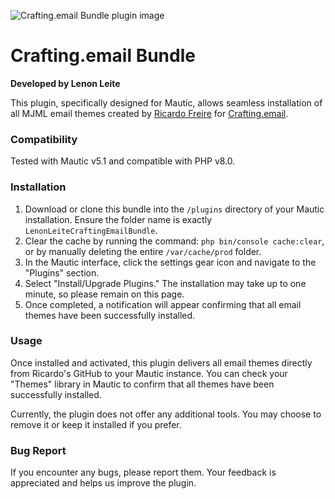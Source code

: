 
![Crafting.email Bundle plugin image](https://github.com/user-attachments/assets/d2cbfceb-d1d4-4a08-a9cb-7feacf999fe5)

# Crafting.email Bundle
**Developed by Lenon Leite**

This plugin, specifically designed for Mautic, allows seamless installation of all MJML email themes created by <a href="https://github.com/ricfreire">Ricardo Freire</a> for <a href="https://crafting.email">Crafting.email</a>.

### Compatibility

Tested with Mautic v5.1 and compatible with PHP v8.0.

### Installation

1. Download or clone this bundle into the ``/plugins`` directory of your Mautic installation. Ensure the folder name is exactly ``LenonLeiteCraftingEmailBundle``.
2. Clear the cache by running the command: ``php bin/console cache:clear``, or by manually deleting the entire ``/var/cache/prod`` folder.
3. In the Mautic interface, click the settings gear icon and navigate to the "Plugins" section.
4. Select "Install/Upgrade Plugins." The installation may take up to one minute, so please remain on this page.
5. Once completed, a notification will appear confirming that all email themes have been successfully installed.

### Usage

Once installed and activated, this plugin delivers all email themes directly from Ricardo's GitHub to your Mautic instance. You can check your "Themes" library in Mautic to confirm that all themes have been successfully installed.

Currently, the plugin does not offer any additional tools. You may choose to remove it or keep it installed if you prefer.

### Bug Report

If you encounter any bugs, please report them. Your feedback is appreciated and helps us improve the plugin.
